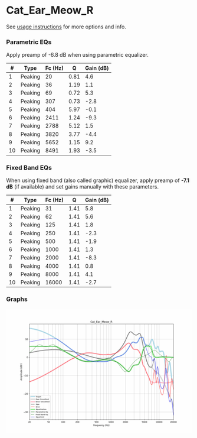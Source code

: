 # Cat_Ear_Meow_R
See [usage instructions](https://github.com/jaakkopasanen/AutoEq#usage) for more options and info.

### Parametric EQs
Apply preamp of -6.8 dB when using parametric equalizer.

|   # | Type    |   Fc (Hz) |    Q |   Gain (dB) |
|-----|---------|-----------|------|-------------|
|   1 | Peaking |        20 | 0.81 |         4.6 |
|   2 | Peaking |        36 | 1.19 |         1.1 |
|   3 | Peaking |        69 | 0.72 |         5.3 |
|   4 | Peaking |       307 | 0.73 |        -2.8 |
|   5 | Peaking |       404 | 5.97 |        -0.1 |
|   6 | Peaking |      2411 | 1.24 |        -9.3 |
|   7 | Peaking |      2788 | 5.12 |         1.5 |
|   8 | Peaking |      3820 | 3.77 |        -4.4 |
|   9 | Peaking |      5652 | 1.15 |         9.2 |
|  10 | Peaking |      8491 | 1.93 |        -3.5 |

### Fixed Band EQs
When using fixed band (also called graphic) equalizer, apply preamp of **-7.1 dB** (if available) and set gains manually with these parameters.

|   # | Type    |   Fc (Hz) |    Q |   Gain (dB) |
|-----|---------|-----------|------|-------------|
|   1 | Peaking |        31 | 1.41 |         5.8 |
|   2 | Peaking |        62 | 1.41 |         5.6 |
|   3 | Peaking |       125 | 1.41 |         1.8 |
|   4 | Peaking |       250 | 1.41 |        -2.3 |
|   5 | Peaking |       500 | 1.41 |        -1.9 |
|   6 | Peaking |      1000 | 1.41 |         1.3 |
|   7 | Peaking |      2000 | 1.41 |        -8.3 |
|   8 | Peaking |      4000 | 1.41 |         0.8 |
|   9 | Peaking |      8000 | 1.41 |         4.1 |
|  10 | Peaking |     16000 | 1.41 |        -2.7 |

### Graphs
![](./Cat_Ear_Meow_R.png)
